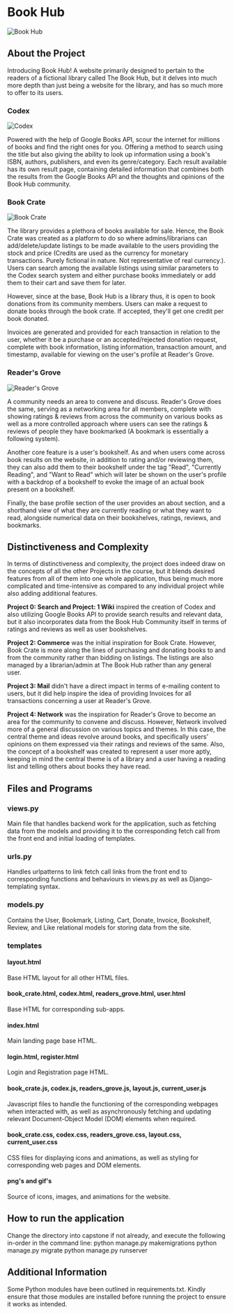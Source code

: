 # Book Hub
![Book Hub](main/static/main/BookHub%20Icon.png)

## About the Project

Introducing Book Hub! A website primarily designed to pertain to the readers of a fictional library called The Book Hub, but it delves into much more depth than just being a website for the library, and has so much more to offer to its users.

### Codex
![Codex](main/static/codex/Codex%203.png)

Powered with the help of Google Books API, scour the internet for millions of books and find the right ones for you. Offering a method to search using the title but also giving the ability to look up information using a book's ISBN, authors, publishers, and even its genre/category. Each result available has its own result page, containing detailed information that combines both the results from the Google Books API and the thoughts and opinions of the Book Hub community.

### Book Crate
![Book Crate](main/static/book_crate/Book%20crate%20final.png)

The library provides a plethora of books available for sale. Hence, the Book Crate was created as a platform to do so where admins/librarians can add/delete/update listings to be made available to the users providing the stock and price (Credits are used as the currency for monetary transactions. Purely fictional in nature. Not representative of real currency.). Users can search among the available listings using similar parameters to the Codex search system and either purchase books immediately or add them to their cart and save them for later.

However, since at the base, Book Hub is a library thus, it is open to book donations from its community members. Users can make a request to donate books through the book crate. If accepted, they'll get one credit per book donated.

Invoices are generated and provided for each transaction in relation to the user, whether it be a purchase or an accepted/rejected donation request, complete with book information, listing information, transaction amount, and timestamp, available for viewing on the user's profile at Reader's Grove.

### Reader's Grove
![Reader's Grove](main/static/readers_grove/Readers%20Grove%20Final.png)

A community needs an area to convene and discuss. Reader's Grove does the same, serving as a networking area for all members, complete with showing ratings & reviews from across the community on various books as well as a more controlled approach where users can see the ratings & reviews of people they have bookmarked (A bookmark is essentially a following system).

Another core feature is a user's bookshelf. As and when users come across book results on the website, in addition to rating and/or reviewing them, they can also add them to their bookshelf under the tag "Read", "Currently Reading", and "Want to Read" which will later be shown on the user's profile with a backdrop of a bookshelf to evoke the image of an actual book present on a bookshelf.

Finally, the base profile section of the user provides an about section, and a shorthand view of what they are currently reading or what they want to read, alongside numerical data on their bookshelves, ratings, reviews, and bookmarks.

## Distinctiveness and Complexity

In terms of distinctiveness and complexity, the project does indeed draw on the concepts of all the other Projects in the course, but it blends desired features from all of them into one whole application, thus being much more complicated and time-intensive as compared to any individual project while also adding additional features.

**Project 0: Search and Project: 1 Wiki** inspired the creation of Codex and also utilizing Google Books API to provide search results and relevant data, but it also incorporates data from the Book Hub Community itself in terms of ratings and reviews as well as user bookshelves.

**Project 2: Commerce** was the initial inspiration for Book Crate. However, Book Crate is more along the lines of purchasing and donating books to and from the community rather than bidding on listings. The listings are also managed by a librarian/admin at The Book Hub rather than any general user.

**Project 3: Mail** didn't have a direct impact in terms of e-mailing content to users, but it did help inspire the idea of providing Invoices for all transactions concerning a user at Reader's Grove.

**Project 4: Network** was the inspiration for Reader's Grove to become an area for the community to convene and discuss. However, Network involved more of a general discussion on various topics and themes. In this case, the central theme and ideas revolve around books, and specifically users' opinions on them expressed via their ratings and reviews of the same. Also, the concept of a bookshelf was created to represent a user more aptly, keeping in mind the central theme is of a library and a user having a reading list and telling others about books they have read.

## Files and Programs

### views.py
Main file that handles backend work for the application, such as fetching data from the models and providing it to the corresponding fetch call from the front end and initial loading of templates.

### urls.py
Handles urlpatterns to link fetch call links from the front end to corresponding functions and behaviours in views.py as well as Django-templating syntax.

### models.py
Contains the User, Bookmark, Listing, Cart, Donate, Invoice, Bookshelf, Review, and Like relational models for storing data from the site.

### templates

#### layout.html
Base HTML layout for all other HTML files.

#### book_crate.html, codex.html, readers_grove.html, user.html
Base HTML for corresponding sub-apps.

#### index.html
Main landing page base HTML.

#### login.html, register.html
Login and Registration page HTML.

#### book_crate.js, codex.js, readers_grove.js, layout.js, current_user.js
Javascript files to handle the functioning of the corresponding webpages when interacted with, as well as asynchronously fetching and updating relevant Document-Object Model (DOM) elements when required.

#### book_crate.css, codex.css, readers_grove.css, layout.css, current_user.css
CSS files for displaying icons and animations, as well as styling for corresponding web pages and DOM elements.

#### png's and gif's
Source of icons, images, and animations for the website.

## How to run the application

Change the directory into capstone if not already, and execute the following in-order in the command line:
python manage.py makemigrations
python manage.py migrate
python manage.py runserver

## Additional Information

Some Python modules have been outlined in requirements.txt. Kindly ensure that those modules are installed before running the project to ensure it works as intended.

